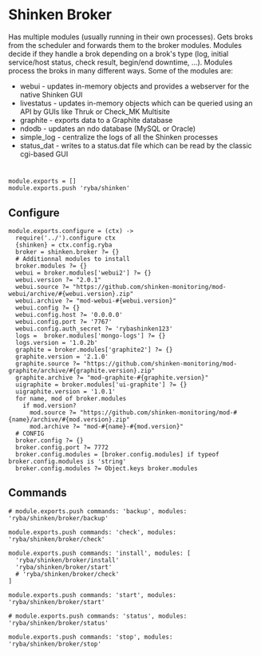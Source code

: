 
# Shinken Broker

Has multiple modules (usually running in their own processes). Gets broks from
the scheduler and forwards them to the broker modules.
Modules decide if they handle a brok depending on a brok's type
(log, initial service/host status, check result, begin/end downtime, ...).
Modules process the broks in many different ways.
Some of the modules are:

* webui - updates in-memory objects and provides a webserver for the native Shinken GUI
* livestatus - updates in-memory objects which can be queried using an API by GUIs like Thruk or Check_MK Multisite
* graphite - exports data to a Graphite database
* ndodb - updates an ndo database (MySQL or Oracle)
* simple_log - centralize the logs of all the Shinken processes
* status_dat - writes to a status.dat file which can be read by the classic cgi-based GUI

#

    module.exports = []
    module.exports.push 'ryba/shinken'
## Configure

    module.exports.configure = (ctx) ->
      require('../').configure ctx
      {shinken} = ctx.config.ryba
      broker = shinken.broker ?= {}
      # Additionnal modules to install
      broker.modules ?= {}
      webui = broker.modules['webui2'] ?= {}
      webui.version ?= "2.0.1"
      webui.source ?= "https://github.com/shinken-monitoring/mod-webui/archive/#{webui.version}.zip"
      webui.archive ?= "mod-webui-#{webui.version}"
      webui.config ?= {}
      webui.config.host ?= '0.0.0.0'
      webui.config.port ?= '7767'
      webui.config.auth_secret ?= 'rybashinken123'
      logs =  broker.modules['mongo-logs'] ?= {}
      logs.version = '1.0.2b'
      graphite = broker.modules['graphite2'] ?= {}
      graphite.version = '2.1.0'
      graphite.source ?= "https://github.com/shinken-monitoring/mod-graphite/archive/#{graphite.version}.zip"
      graphite.archive ?= "mod-graphite-#{graphite.version}"
      uigraphite = broker.modules['ui-graphite'] ?= {}
      uigraphite.version = '1.0.1'
      for name, mod of broker.modules
        if mod.version?
          mod.source ?= "https://github.com/shinken-monitoring/mod-#{name}/archive/#{mod.version}.zip"
          mod.archive ?= "mod-#{name}-#{mod.version}"
      # CONFIG
      broker.config ?= {}
      broker.config.port ?= 7772
      broker.config.modules = [broker.config.modules] if typeof broker.config.modules is 'string'
      broker.config.modules ?= Object.keys broker.modules

## Commands

    # module.exports.push commands: 'backup', modules: 'ryba/shinken/broker/backup'

    module.exports.push commands: 'check', modules: 'ryba/shinken/broker/check'

    module.exports.push commands: 'install', modules: [
      'ryba/shinken/broker/install'
      'ryba/shinken/broker/start'
      # 'ryba/shinken/broker/check'
    ]

    module.exports.push commands: 'start', modules: 'ryba/shinken/broker/start'

    # module.exports.push commands: 'status', modules: 'ryba/shinken/broker/status'

    module.exports.push commands: 'stop', modules: 'ryba/shinken/broker/stop'

